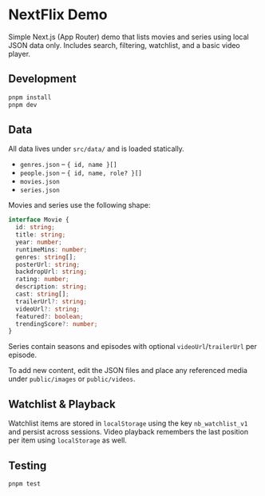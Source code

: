 # NextFlix Demo

Simple Next.js (App Router) demo that lists movies and series using local JSON data only. Includes search, filtering, watchlist, and a basic video player.

## Development

```bash
pnpm install
pnpm dev
```

## Data

All data lives under `src/data/` and is loaded statically.
- `genres.json` – `{ id, name }[]`
- `people.json` – `{ id, name, role? }[]`
- `movies.json`
- `series.json`

Movies and series use the following shape:

```ts
interface Movie {
  id: string;
  title: string;
  year: number;
  runtimeMins: number;
  genres: string[];
  posterUrl: string;
  backdropUrl: string;
  rating: number;
  description: string;
  cast: string[];
  trailerUrl?: string;
  videoUrl?: string;
  featured?: boolean;
  trendingScore?: number;
}
```

Series contain seasons and episodes with optional `videoUrl`/`trailerUrl` per episode.

To add new content, edit the JSON files and place any referenced media under `public/images` or `public/videos`.

## Watchlist & Playback

Watchlist items are stored in `localStorage` using the key `nb_watchlist_v1` and persist across sessions. Video playback remembers the last position per item using `localStorage` as well.

## Testing

```bash
pnpm test
```

